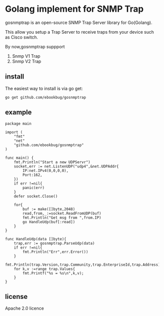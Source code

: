 # Golang implement for SNMP Trap

gosnmptrap is an open-source SNMP Trap Server library for Go(Golang).

This allow you setup a Trap Server to receive traps from your device such as Cisco switch.

By now,gosnmptrap suppport

1. Snmp V1 Trap
2. Snmp V2 Trap

## install

The easiest way to install is via go get:
	
    go get github.com/ebookbug/gosnmptrap
	
## example

	package main
	
	import (
		"fmt"
		"net"
		"github.com/ebookbug/gosnmptrap"
	)
	
	func main() {
		fmt.Println("Start a new UDPServr")	
		socket,err := net.ListenUDP("udp4",&net.UDPAddr{
			IP:net.IPv4(0,0,0,0),
			Port:162,
		})
		if err !=nil{
			panic(err)
		}
		defer socket.Close()
		
		for{
			buf := make([]byte,2048)
			read,from,_:=socket.ReadFromUDP(buf)
			fmt.Println("Get msg from ",from.IP)
			go HandleUdp(buf[:read])
		}
	}
	
	func HandleUdp(data []byte){
		trap,err := gosnmptrap.ParseUdp(data)
		if err !=nil{
			fmt.Println("Err",err.Error())
		}
		fmt.Println(trap.Version,trap.Community,trap.EnterpriseId,trap.Address)
		for k,v :=range trap.Values{
			fmt.Printf("%s = %s\n",k,v);
		}
	}
	
## license

Apache 2.0 licence